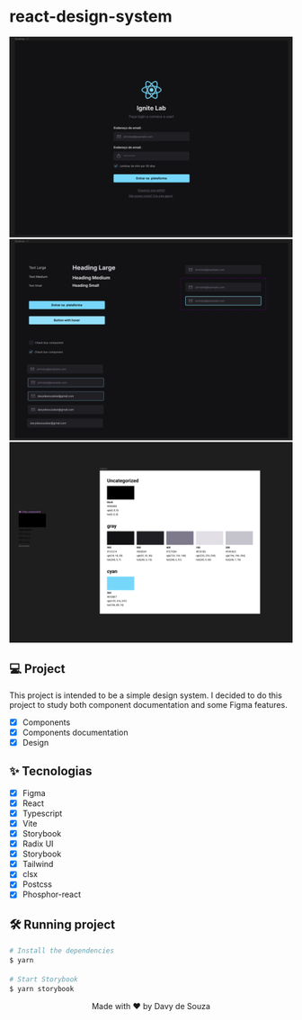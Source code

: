 # react-design-system

<p align="center">
 <img src=".github/web.png" alt="web preview"/>
 <img src=".github/components.png" alt="components"/>
 <img src=".github/colors.png" alt="colors"/>
</p>

## 💻 Project

This project is intended to be a simple design system. I decided to do this project to study both component documentation and some Figma features.

- [x] Components
- [x] Components documentation
- [x] Design

## ✨ Tecnologias

- [x] Figma
- [x] React
- [x] Typescript
- [x] Vite
- [x] Storybook
- [x] Radix UI
- [x] Storybook
- [x] Tailwind
- [x] clsx
- [x] Postcss
- [x] Phosphor-react

## :hammer_and_wrench: Running project

```bash
# Install the dependencies
$ yarn

# Start Storybook
$ yarn storybook
```

<p align="center">Made with ❤️ by Davy de Souza</p>

